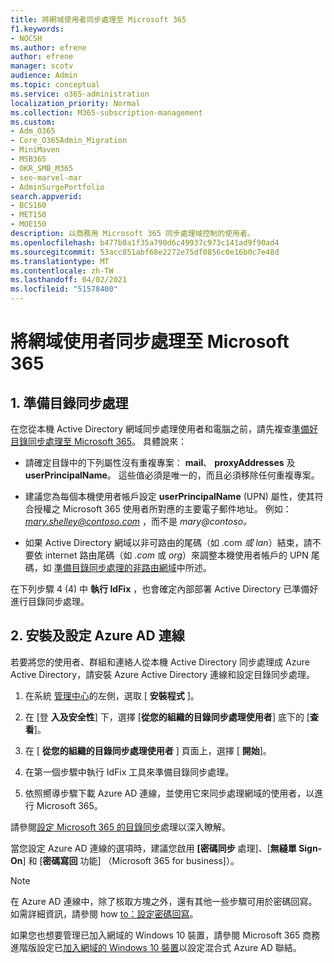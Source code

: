 ```yaml
---
title: 將網域使用者同步處理至 Microsoft 365
f1.keywords:
- NOCSH
ms.author: efrene
author: efrene
manager: scotv
audience: Admin
ms.topic: conceptual
ms.service: o365-administration
localization_priority: Normal
ms.collection: M365-subscription-management
ms.custom:
- Adm_O365
- Core_O365Admin_Migration
- MiniMaven
- MSB365
- OKR_SMB_M365
- seo-marvel-mar
- AdminSurgePortfolio
search.appverid:
- BCS160
- MET150
- MOE150
description: 以商務用 Microsoft 365 同步處理域控制的使用者。
ms.openlocfilehash: b477b8a1f35a790d6c49937c973c141ad9f90ad4
ms.sourcegitcommit: 53acc851abf68e2272e75df0856c0e16b0c7e48d
ms.translationtype: MT
ms.contentlocale: zh-TW
ms.lasthandoff: 04/02/2021
ms.locfileid: "51578400"
---
```

# <a name="synchronize-domain-users-to-microsoft-365"></a>將網域使用者同步處理至 Microsoft 365

## <a name="1-prepare-for-directory-synchronization"></a>1. 準備目錄同步處理 

在您從本機 Active Directory 網域同步處理使用者和電腦之前，請先複查[準備好目錄同步處理至 Microsoft 365](../enterprise/prepare-for-directory-synchronization.md)。 具體說來：

   - 請確定目錄中的下列屬性沒有重複專案： **mail**、 **proxyAddresses** 及 **userPrincipalName**。 這些值必須是唯一的，而且必須移除任何重複專案。
   
   - 建議您為每個本機使用者帳戶設定 **userPrincipalName** (UPN) 屬性，使其符合授權之 Microsoft 365 使用者所對應的主要電子郵件地址。 例如： *mary.shelley@contoso.com* ，而不是 *mary@contoso。*
   
   - 如果 Active Directory 網域以非可路由的尾碼（如 .com *或* *lan*）結束，請不要依 internet 路由尾碼（如 *.com* 或 *org*）來調整本機使用者帳戶的 UPN 尾碼，如 [準備目錄同步處理的非路由網域](../enterprise/prepare-a-non-routable-domain-for-directory-synchronization.md)中所述。 

在下列步驟 4 (4) 中 **執行 IdFix** ，也會確定內部部署 Active Directory 已準備好進行目錄同步處理。

## <a name="2-install-and-configure-azure-ad-connect"></a>2. 安裝及設定 Azure AD 連線

若要將您的使用者、群組和連絡人從本機 Active Directory 同步處理成 Azure Active Directory，請安裝 Azure Active Directory 連線和設定目錄同步處理。 

 1. 在系統 [管理中心](https://go.microsoft.com/fwlink/p/?linkid=2024339)的左側，選取 [ **安裝程式** ]。

 2. 在 [登 **入及安全性**] 下，選擇 [**從您的組織的目錄同步處理使用者**] 底下的 [**查看**]。

 3. 在 [ **從您的組織的目錄同步處理使用者** ] 頁面上，選擇 [ **開始**]。

 4. 在第一個步驟中執行 IdFix 工具來準備目錄同步處理。

 5. 依照嚮導步驟下載 Azure AD 連線，並使用它來同步處理網域的使用者，以進行 Microsoft 365。


請參閱[設定 Microsoft 365 的目錄同步](../enterprise/set-up-directory-synchronization.md)處理以深入瞭解。

當您設定 Azure AD 連線的選項時，建議您啟用 **[密碼同步** 處理]、[**無縫單 Sign-On**] 和 [**密碼寫回** 功能] （Microsoft 365 for business]）。

> [!NOTE]
> 在 Azure AD 連線中，除了核取方塊之外，還有其他一些步驟可用於密碼回寫。 如需詳細資訊，請參閱 how [to：設定密碼回寫](/azure/active-directory/authentication/howto-sspr-writeback)。 

如果您也想要管理已加入網域的 Windows 10 裝置，請參閱 Microsoft 365 商務進階版設定已[加入網域的 Windows 10 裝置](manage-windows-devices.md)以設定混合式 Azure AD 聯結。